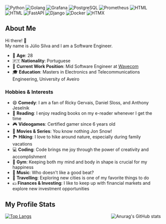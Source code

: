 ![Python](https://img.shields.io/badge/-Python-000000?style=flat&logo=python&logoColor=3776AB)
![Golang](https://img.shields.io/badge/-Golang-000000?style=flat&logo=go&logoColor=00ADD8)
![Grafana](https://img.shields.io/badge/-Grafana-000000?style=flat&logo=grafana&logoColor=F46800)
![PostgreSQL](https://img.shields.io/badge/-PostgreSQL-000000?style=flat&logo=postgresql&logoColor=336791)
![Prometheus](https://img.shields.io/badge/-Prometheus-000000?style=flat&logo=prometheus&logoColor=E6522C)
![HTML](https://img.shields.io/badge/-HTML-000000?style=flat&logo=html5&logoColor=E34F26)
![HTML](https://img.shields.io/badge/-HTML-000000?style=flat&logo=html5&logoColor=E34F26)
![FastAPI](https://img.shields.io/badge/-FastAPI-000000?style=flat&logo=fastapi&logoColor=009688)
![Django](https://img.shields.io/badge/-Django-000000?style=flat&logo=django&logoColor=092E20)
![Docker](https://img.shields.io/badge/-Docker-000000?style=flat&logo=docker&logoColor=2496ED)
![HTMX](https://img.shields.io/badge/-HTMX-000000?style=flat&logo=htmx&logoColor=EA5936)

## About Me

Hi there! 👋  
My name is Júlio Silva and I am a Software Engineer.

- 📅 **Age**: 28
- 🇵🇹 **Nationality**: Portuguese
- 💼 **Current Work Position**: Mid Software Engineer at [Wavecom](https://wavecom.pt/)
- 🎓 **Education**: Masters in Electronics and Telecommunications Engineering, University of Aveiro

### Hobbies & Interests

- 😄 **Comedy**: I am a fan of Ricky Gervais, Daniel Sloss, and Anthony Jeselnik
- 📖 **Reading**: I enjoy reading books on my e-reader whenever I get the time
- 🎮 **Videogames**: Certified gamer since 6 years old
- 🍿 **Movies & Series**: You know nothing Jon Snow!
- 🏞️ **Hiking**: I love to hike around nature, especially during family vacations
- 💻 **Coding**: Code brings me joy through the power of creativity and accomplishment
- 💪 **Gym**: Keeping both my mind and body in shape is crucial for my happiness
- 🎵 **Music**: Who doesn't like a good beat?
- 🌇 **Travelling**: Exploring new cities is one of my favorite things to do
- 💵 **Finances & Investing**: I like to keep up with financial markets and explore new investment opportunities

## My Profile Stats

<div style="display: flex; justify-content: space-between;">
  <div>
    <a href="https://github.com/anuraghazra/github-readme-stats">
      <img src="https://github-readme-stats.vercel.app/api/top-langs/?username=jmbcs" alt="Top Langs">
    </a>
  </div>
  <div>
    <img src="https://github-readme-stats.vercel.app/api?username=jmbcs&count_private=true" alt="Anurag's GitHub stats">
  </div>
</div>
